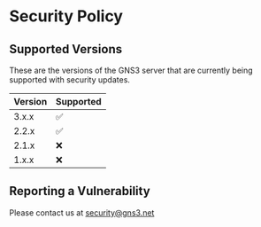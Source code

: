 # Security Policy

## Supported Versions

These are the versions of the GNS3 server that are
currently being supported with security updates.

| Version | Supported          |
| ------- | ------------------ |
| 3.x.x   | :white_check_mark: |
| 2.2.x   | :white_check_mark: |
| 2.1.x   | :x:                |
| 1.x.x   | :x:                |

## Reporting a Vulnerability

Please contact us at security@gns3.net
